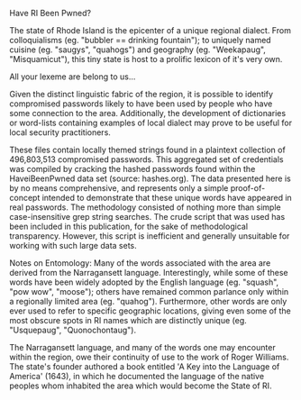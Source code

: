 Have RI Been Pwned?

The state of Rhode Island is the epicenter of a unique regional dialect. From colloquialisms (eg. "bubbler == drinking fountain"); to uniquely named cuisine (eg. "saugys", "quahogs") and geography (eg. "Weekapaug", "Misquamicut"), this tiny state is host to a prolific lexicon of it's very own. 


All your lexeme are belong to us...

Given the distinct linguistic fabric of the region, it is possible to identify compromised passwords likely to have been used by people who have some connection to the area. Additionally, the development of dictionaries or word-lists containing examples of local dialect may prove to be useful for local security practitioners.

These files contain locally themed strings found in a plaintext collection of 496,803,513 compromised passwords. This aggregated set of credentials was compiled by cracking the hashed passwords found within the HaveiBeenPwned data set (source: hashes.org). The data presented here is by no means comprehensive, and represents only a simple proof-of-concept intended to demonstrate that these unique words have appeared in real passwords. The methodology consisted of nothing more than simple case-insensitive grep string searches. The crude script that was used has been included in this publication, for the sake of methodological transparency. However, this script is inefficient and generally unsuitable for working with such large data sets. 


Notes on Entomology: 
Many of the words associated with the area are derived from the Narragansett language. Interestingly, while some of these words have been widely adopted by the English language (eg. "squash", "pow wow", "moose"); others have remained common parlance only within a regionally limited area (eg. "quahog"). Furthermore, other words are only ever used to refer to specific geographic locations, giving even some of the most obscure spots in RI names which are distinctly unique (eg. "Usquepaug", "Quonochontaug"). 

The Narragansett language, and many of the words one may encounter within the region, owe their continuity of use to the work of Roger Williams. The state's founder authored a book entitled 'A Key into the Language of America' (1643), in which he documented the language of the native peoples whom inhabited the area which would become the State of RI. 
